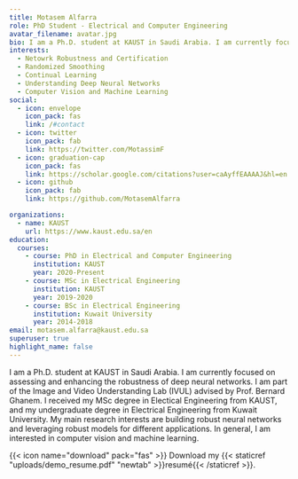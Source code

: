 ```yaml
---
title: Motasem Alfarra
role: PhD Student - Electrical and Computer Engineering
avatar_filename: avatar.jpg
bio: I am a Ph.D. student at KAUST in Saudi Arabia. I am currently focused on assessing and enhancing the robustness of deep neural networks. I am part of the Image and Video Understanding Lab (IVUL) advised by Prof. Bernard Ghanem. I received my MSc degree in Electical Engineering from KAUST, and my undergraduate degree in Electrical Engineering from Kuwait University. My main research interests are building robust neural networks and leveraging robust models for different applications. In general, I am interested in computer vision and machine learning.
interests:
  - Netowrk Robustness and Certification
  - Randomized Smoothing
  - Continual Learning
  - Understanding Deep Neural Networks
  - Computer Vision and Machine Learning
social:
  - icon: envelope
    icon_pack: fas
    link: /#contact
  - icon: twitter
    icon_pack: fab
    link: https://twitter.com/MotassimF
  - icon: graduation-cap
    icon_pack: fas
    link: https://scholar.google.com/citations?user=caAyffEAAAAJ&hl=en
  - icon: github
    icon_pack: fab
    link: https://github.com/MotasemAlfarra

organizations:
  - name: KAUST
    url: https://www.kaust.edu.sa/en
education:
  courses:
    - course: PhD in Electrical and Computer Engineering
      institution: KAUST
      year: 2020-Present
    - course: MSc in Electrical Engineering
      institution: KAUST
      year: 2019-2020
    - course: BSc in Electrical Engineering
      institution: Kuwait University
      year: 2014-2018
email: motasem.alfarra@kaust.edu.sa
superuser: true
highlight_name: false
---
```

I am a Ph.D. student at KAUST in Saudi Arabia. I am currently focused on assessing and enhancing the robustness of deep neural networks. I am part of the Image and Video Understanding Lab (IVUL) advised by Prof. Bernard Ghanem. I received my MSc degree in Electical Engineering from KAUST, and my undergraduate degree in Electrical Engineering from Kuwait University. My main research interests are building robust neural networks and leveraging robust models for different applications. In general, I am interested in computer vision and machine learning.


{{< icon name="download" pack="fas" >}} Download my {{< staticref "uploads/demo_resume.pdf" "newtab" >}}resumé{{< /staticref >}}.
